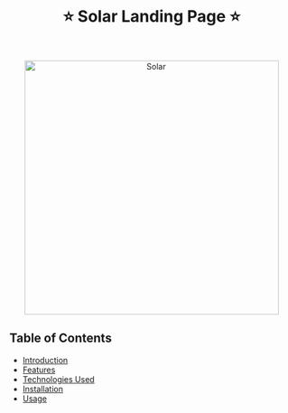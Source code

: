 <h1 align="center"> ⭐️ Solar Landing Page ⭐️ </h1> <br>

<p align="center">
  <a href="https://gitpoint.co/">
    <img alt="Solar" title="Thumbnail" src="https://imgur.com/a/WDpdmrL" width="450">
  </a>
</p>

## Table of Contents

- [Introduction](#introduction)
- [Features](#features)
- [Technologies Used](#technologies-used)
- [Installation](#installation)
- [Usage](#usage)


